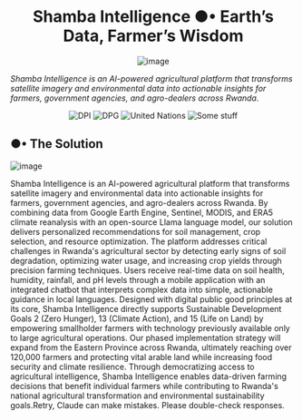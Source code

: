 
<center>

# $\text{Shamba Intelligence ●• Earth's Data, Farmer's Wisdom}$

![image](https://github.com/user-attachments/assets/7709f392-1686-4652-91ce-3d9394e1443e)

</center>

_Shamba Intelligence is an AI-powered agricultural platform that transforms satellite imagery and environmental data into actionable insights for farmers, government agencies, and agro-dealers across Rwanda._

<center>

![DPI](https://img.shields.io/badge/DPI-blue)
![DPG](https://img.shields.io/badge/DPG-green)
![United Nations](https://img.shields.io/badge/United_Nations-dodgerblue)
![Some stuff](https://img.shields.io/badge/OpenSource-black)
</center>


## ●• $\text{The Solution}$
![image](https://github.com/user-attachments/assets/a0c8cc5d-8a0e-4496-9a12-9fc21251e49c)

Shamba Intelligence is an AI-powered agricultural platform that transforms satellite imagery and environmental data into actionable insights for farmers, government agencies, and agro-dealers across Rwanda. By combining data from Google Earth Engine, Sentinel, MODIS, and ERA5 climate reanalysis with an open-source Llama language model, our solution delivers personalized recommendations for soil management, crop selection, and resource optimization.
The platform addresses critical challenges in Rwanda's agricultural sector by detecting early signs of soil degradation, optimizing water usage, and increasing crop yields through precision farming techniques. Users receive real-time data on soil health, humidity, rainfall, and pH levels through a mobile application with an integrated chatbot that interprets complex data into simple, actionable guidance in local languages.
Designed with digital public good principles at its core, Shamba Intelligence directly supports Sustainable Development Goals 2 (Zero Hunger), 13 (Climate Action), and 15 (Life on Land) by empowering smallholder farmers with technology previously available only to large agricultural operations. Our phased implementation strategy will expand from the Eastern Province across Rwanda, ultimately reaching over 120,000 farmers and protecting vital arable land while increasing food security and climate resilience.
Through democratizing access to agricultural intelligence, Shamba Intelligence enables data-driven farming decisions that benefit individual farmers while contributing to Rwanda's national agricultural transformation and environmental sustainability goals.Retry, Claude can make mistakes. Please double-check responses.
